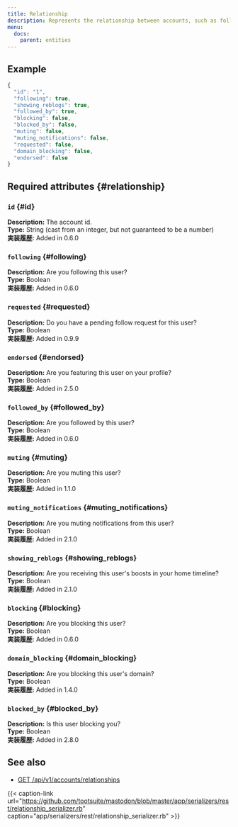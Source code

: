 ```yaml
---
title: Relationship
description: Represents the relationship between accounts, such as following / blocking / muting / etc.
menu:
  docs:
    parent: entities
---
```


## Example

```javascript
{
  "id": "1",
  "following": true,
  "showing_reblogs": true,
  "followed_by": true,
  "blocking": false,
  "blocked_by": false,
  "muting": false,
  "muting_notifications": false,
  "requested": false,
  "domain_blocking": false,
  "endorsed": false
}
```

## Required attributes {#relationship}

### `id` {#id}

**Description:** The account id.\
**Type:** String \(cast from an integer, but not guaranteed to be a number\)\
**実装履歴:** Added in 0.6.0

### `following` {#following}

**Description:** Are you following this user?\
**Type:** Boolean\
**実装履歴:** Added in 0.6.0

### `requested` {#requested}

**Description:** Do you have a pending follow request for this user?\
**Type:** Boolean\
**実装履歴:** Added in 0.9.9

### `endorsed` {#endorsed}

**Description:** Are you featuring this user on your profile?\
**Type:** Boolean\
**実装履歴:** Added in 2.5.0

### `followed_by` {#followed_by}

**Description:** Are you followed by this user?\
**Type:** Boolean\
**実装履歴:** Added in 0.6.0

### `muting` {#muting}

**Description:** Are you muting this user?\
**Type:** Boolean\
**実装履歴:** Added in 1.1.0

### `muting_notifications` {#muting_notifications}

**Description:** Are you muting notifications from this user?\
**Type:** Boolean\
**実装履歴:** Added in 2.1.0

### `showing_reblogs` {#showing_reblogs}

**Description:** Are you receiving this user's boosts in your home timeline?\
**Type:** Boolean\
**実装履歴:** Added in 2.1.0

### `blocking` {#blocking}

**Description:** Are you blocking this user?\
**Type:** Boolean\
**実装履歴:** Added in 0.6.0

### `domain_blocking` {#domain_blocking}

**Description:** Are you blocking this user's domain?\
**Type:** Boolean\
**実装履歴:** Added in 1.4.0

### `blocked_by` {#blocked_by}

**Description:** Is this user blocking you?\
**Type:** Boolean\
**実装履歴:** Added in 2.8.0

## See also

* [GET /api/v1/accounts/relationships](../methods/accounts/#check-relationships-to-other-accounts)

{{< caption-link url="https://github.com/tootsuite/mastodon/blob/master/app/serializers/rest/relationship_serializer.rb" caption="app/serializers/rest/relationship\_serializer.rb" >}}



